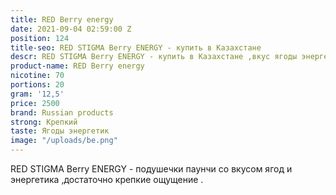 ```yaml
---
title: RED Berry energy
date: 2021-09-04 02:59:00 Z
position: 124
title-seo: RED STIGMA Berry ENERGY - купить в Казахстане
descr: RED STIGMA Berry ENERGY - купить в Казахстане ,вкус ягоды энергетик
product-name: RED Berry energy
nicotine: 70
portions: 20
gram: '12,5'
price: 2500
brand: Russian products
strong: Крепкий
taste: Ягоды энергетик
image: "/uploads/be.png"
---
```


RED STIGMA Berry ENERGY - подушечки паунчи со вкусом ягод и энергетика ,достаточно крепкие ощущение .
